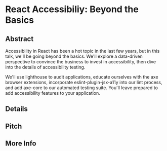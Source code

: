 # React Accessibiliy: Beyond the Basics

## Abstract

Accessibility in React has been a hot topic in the last few years, but in this talk, we'll be going beyond the basics. We'll explore a data-driven perspective to convince the business to invest in accessibility, then dive into the details of accessibility testing. 

We'll use lighthouse to audit applications, educate ourselves with the axe browser extensions, incorporate eslint-plugin-jsx-a11y into our lint process, and add axe-core to our automated testing suite. You'll leave prepared to add accessibility features to your application.

## Details

## Pitch

## More Info

